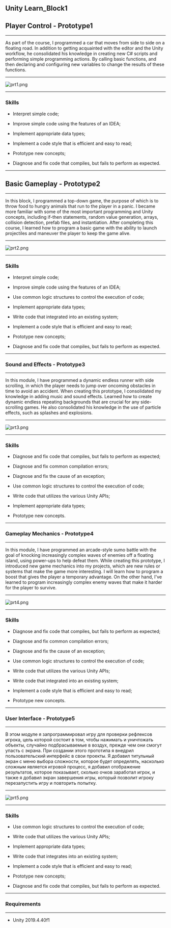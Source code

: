 ## Unity Learn_Block1

## Player Control - Prototype1

____

As part of the course, I programmed a car that moves from side to side on a floating road. In addition to getting acquainted with the editor and the Unity workflow, he consolidated his knowledge in creating new C# scripts and performing simple programming actions. By calling basic functions, and then declaring and configuring new variables to change the results of these functions.

____

<img src="file:///Users/pavellyutikov/Desktop/prt1.png" title="" alt="prt1.png" data-align="center">

___

### Skills

- Interpret simple code;

- Improve simple code using the features of an IDEA;

- Implement appropriate data types;

- Implement a code style that is efficient and easy to read;

- Prototype new concepts;

- Diagnose and fix code that compiles, but fails to perform as expected.

____

## Basic Gameplay - Prototype2

---

In this block, I programmed a top-down game, the purpose of which is to throw food to hungry animals that run to the player in a panic. I became more familiar with some of the most important programming and Unity concepts, including if-then statements, random value generation, arrays, collision detection, prefab files, and instantiation. After completing this course, I learned how to program a basic game with the ability to launch projectiles and maneuver the player to keep the game alive.

---

<img src="file:///Users/pavellyutikov/Desktop/prt2.png" title="" alt="prt2.png" data-align="center">

---

### Skills

- Interpret simple code;

- Improve simple code using the features of an IDEA;

- Use common logic structures to control the execution of code;

- Implement appropriate data types;

- Write code that integrated into an existing system;

- Implement a code style that is efficient and easy to read;

- Prototype new concepts;

- Diagnose and fix code that compiles, but fails to perform as expected.

____

### Sound and Effects - Prototype3

---

In this module, I have programmed a dynamic endless runner with side scrolling, in which the player needs to jump over oncoming obstacles in time to avoid an accident. When creating this prototype, I consolidated my knowledge in adding music and sound effects. Learned how to create dynamic endless repeating backgrounds that are crucial for any side-scrolling games. He also consolidated his knowledge in the use of particle effects, such as splashes and explosions.

---

<img src="file:///Users/pavellyutikov/Desktop/prt3.png" title="" alt="prt3.png" data-align="center">

---

### Skills

- Diagnose and fix code that compiles, but fails to perform as expected;

- Diagnose and fix common compilation errors;

- Diagnose and fix the cause of an exception;

- Use common logic structures to control the execution of code;

- Write code that utilizes the various Unity APIs;

- Implement appropriate data types;

- Prototype new concepts.

____

### Gameplay Mechanics - Prototype4

---

In this module, I have programmed an arcade-style sumo battle with the goal of knocking increasingly complex waves of enemies off a floating island, using power-ups to help defeat them. While creating this prototype, I introduced new game mechanics into my projects, which are new rules or systems that make the game more interesting. I will learn how to program a boost that gives the player a temporary advantage. On the other hand, I've learned to program increasingly complex enemy waves that make it harder for the player to survive.

---

<img src="file:///Users/pavellyutikov/Desktop/prt4.png" title="" alt="prt4.png" data-align="center">

---

### Skills

- Diagnose and fix code that compiles, but fails to perform as expected;

- Diagnose and fix common compilation errors;

- Diagnose and fix the cause of an exception;

- Use common logic structures to control the execution of code;

- Write code that utilizes the various Unity APIs;

- Write code that integrated into an existing system;

- Implement a code style that is efficient and easy to read;

- Prototype new concepts.

____

### User Interface - Prototype5

____

В этом модуле я запрограммировал игру для проверки рефлексов игрока, цель которой состоит в том, чтобы нажимать и уничтожать объекты, случайно подбрасываемые в воздух, прежде чем они смогут упасть с экрана. При создании этого прототипа я внедрил пользовательский интерфейс в свои проекты. Я добавил титульный экран с меню выбора сложности, которое будет определять, насколько сложным является игровой процесс, я добавил отображение результатов, которое показывает, сколько очков заработал игрок, и также я добавил экран завершения игры, который позволит игроку перезапустить игру и повторить попытку.

---

<img src="file:///Users/pavellyutikov/Desktop/prt5.png" title="" alt="prt5.png" data-align="center">

---

### Skills

- Use common logic structures to control the execution of code;

- Write code that utilizes the various Unity APIs;

- Implement appropriate data types;

- Write code that integrates into an existing system;

- Implement a code style that is efficient and easy to read;

- Prototype new concepts;

- Diagnose and fix code that compiles, but fails to perform as expected.

____

### Requirements

____

- Unity 2019.4.40f1

